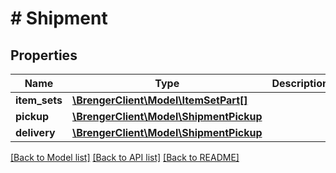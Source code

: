# # Shipment

## Properties

Name | Type | Description | Notes
------------ | ------------- | ------------- | -------------
**item_sets** | [**\BrengerClient\Model\ItemSetPart[]**](ItemSetPart.md) |  |
**pickup** | [**\BrengerClient\Model\ShipmentPickup**](ShipmentPickup.md) |  |
**delivery** | [**\BrengerClient\Model\ShipmentPickup**](ShipmentPickup.md) |  |

[[Back to Model list]](../../README.md#models) [[Back to API list]](../../README.md#endpoints) [[Back to README]](../../README.md)
